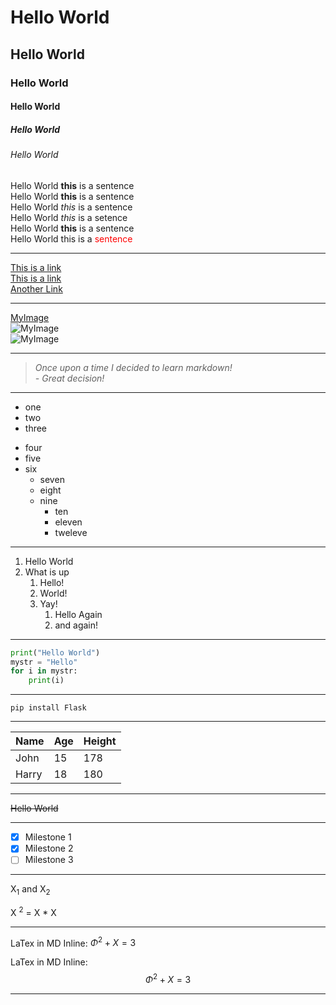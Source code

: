 # Hello World
## Hello World
### Hello World
#### Hello World
##### Hello World
###### Hello World
Hello World **this** is a sentence  
Hello World __this__ is a sentence  
Hello World *this* is a sentence  
Hello World _this_ is a setence  
Hello World <b>this</b> is a sentence  
Hello World this is a <span style="color: red">sentence</span> 

---
[This is a link](https://www.google.com)  
[This is a link][myreference]  
[Another Link][myreference]


[comment]: <> (This is my comment)  
[//]: <> (This is also a comment)
---
[MyImage](https://assets.entrepreneur.com/content/3x2/2000/20200429211042-GettyImages-1164615296.jpeg)  
![MyImage](https://assets.entrepreneur.com/content/3x2/2000/20200429211042-GettyImages-1164615296.jpeg)  
![MyImage][logoref]


[myreference]: https://www.google.com  
[logoref]: https://www.planetware.com/wpimages/2020/02/france-in-pictures-beautiful-places-to-photograph-eiffel-tower.jpg

---

> *Once upon a time I decided to learn markdown!*  
> *- _Great decision!_*
---
- one  
- two  
- three

* four  
* five  
* six
  * seven
  * eight
  * nine  
    - ten  
    - eleven  
    - tweleve
---
1. Hello World
2. What is up
   1. Hello!
   2. World!
   3. Yay!
      1. Hello Again
      2. and again!

---
```python
print("Hello World")
mystr = "Hello"
for i in mystr:
    print(i)
```
---
```
pip install Flask
```
---

|Name|Age|Height|
|----|---|------|
|John|15|178|
|Harry|18|180|
---

~~Hello World~~

---

- [x] Milestone 1
- [x] Milestone 2
- [ ] Milestone 3

---

X<sub>1</sub> and X<sub>2</sub>

X <sup>2</sup> = X * X 

---

LaTex in MD Inline: $\Phi^{2} + X = 3$  

LaTex in MD Inline: $$\Phi^{2} + X = 3$$

---

